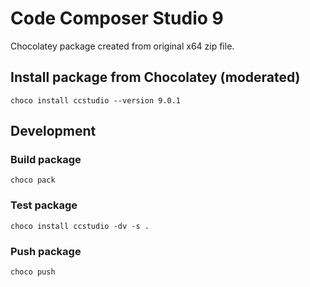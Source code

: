 ﻿# Code Composer Studio 9

Chocolatey package created from original x64 zip file.

## Install package from Chocolatey (moderated)
`choco install ccstudio --version 9.0.1`

## Development

### Build package
`choco pack`

### Test package
`choco install ccstudio -dv -s .`

### Push package
`choco push`

